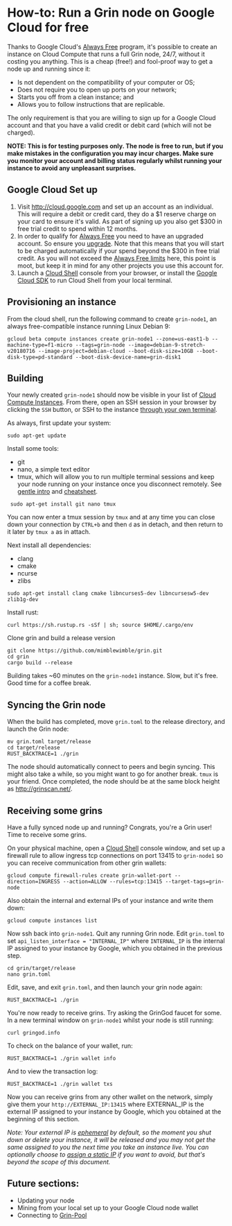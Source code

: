 # How-to: Run a Grin node on Google Cloud for free
Thanks to Google Cloud's [Always Free](https://cloud.google.com/free/docs/frequently-asked-questions#always-free)  program, it's possible to create an instance on Cloud Compute that runs a full Grin node, 24/7, without it costing you anything. This is a cheap (free!) and fool-proof way to get a node up and running since it:
* Is not dependent on the compatibility of your computer or OS;
* Does not require you to open up ports on your network;
* Starts you off from a clean instance; and
* Allows you to follow instructions that are replicable.

The only requirement is that you are willing to sign up for a Google Cloud account and that you have a valid credit or debit card (which will not be charged).

**NOTE: This is for testing purposes only. The node is free to run, but if you make mistakes in the configuration you may incur charges. Make sure you monitor your account and billing status regularly whilst running your instance to avoid any unpleasant surprises.**

## Google Cloud Set up
1. Visit http://cloud.google.com and set up an account as an individual. This will require a debit or credit card, they do a $1 reserve charge on your card to ensure it's valid. As part of signing up you also get $300 in free trial credit to spend within 12 months.
2. In order to qualify for [Always Free](https://cloud.google.com/free/docs/frequently-asked-questions#always-free) you need to have an upgraded account. So ensure you [upgrade](https://cloud.google.com/free/docs/frequently-asked-questions#what-is-upgrade). Note that this means that you will start to be charged automatically if your spend beyond the $300 in free trial credit. As you will not exceed the [Always Free limits](https://cloud.google.com/free/docs/always-free-usage-limits) here, this point is moot, but keep it in mind for any other projects you use this account for.
3. Launch a [Cloud Shell](https://cloud.google.com/shell/) console from your browser, or install the [Google Cloud SDK](https://cloud.google.com/sdk/) to run Cloud Shell from your local terminal.

## Provisioning an instance
From the cloud shell, run the following command to create `grin-node1`, an always free-compatible instance running Linux Debian 9:
```
gcloud beta compute instances create grin-node1 --zone=us-east1-b --machine-type=f1-micro --tags=grin-node --image=debian-9-stretch-v20180716 --image-project=debian-cloud --boot-disk-size=10GB --boot-disk-type=pd-standard --boot-disk-device-name=grin-disk1
```

## Building
Your newly created `grin-node1` should now be visible in your list of [Cloud Compute Instances](https://console.cloud.google.com/compute/instances). From there, open an SSH session in your browser by clicking the `SSH` button, or SSH to the instance [through your own terminal](https://cloud.google.com/compute/docs/instances/connecting-advanced#thirdpartytools).

As always, first update your system:
```
sudo apt-get update
```
Install some tools:
* git
* nano, a simple text editor
* tmux, which will allow you to run multiple terminal sessions and keep your node running on your instance once you disconnect remotely. See [gentle intro](https://medium.com/actualize-network/a-minimalist-guide-to-tmux-13675fb160fa)  and [cheatsheet](https://gist.github.com/MohamedAlaa/2961058).
```
 sudo apt-get install git nano tmux
```

You can now enter a tmux session by `tmux` and at any time you can close down your connection by `CTRL+b` and then `d` as in detach, and then return to it later by `tmux a` as in attach.

Next install all dependencies:
* clang
* cmake
* ncurse
* zlibs

```
sudo apt-get install clang cmake libncurses5-dev libncursesw5-dev zlib1g-dev
```

Install rust:
```
curl https://sh.rustup.rs -sSf | sh; source $HOME/.cargo/env
```

Clone grin and build a release version
```
git clone https://github.com/mimblewimble/grin.git
cd grin
cargo build --release
```
Building takes ~60 minutes on the `grin-node1` instance. Slow, but it's free. Good time for a coffee break.

## Syncing the Grin node

When the build has completed, move `grin.toml` to the release directory, and launch the Grin node:
```
mv grin.toml target/release
cd target/release
RUST_BACKTRACE=1 ./grin
```
The node should automatically connect to peers and begin syncing. This might also take a while, so you might want to go for another break. `tmux` is your friend. Once completed, the node should be at the same block height as http://grinscan.net/.

## Receiving some grins
Have a fully synced node up and running? Congrats, you're a Grin user! Time to receive some grins.

On your physical machine, open a [Cloud Shell](https://cloud.google.com/shell/) console window, and set up a firewall rule to allow ingress tcp connections on port 13415 to `grin-node1` so you can receive communication from other grin wallets:
```
gcloud compute firewall-rules create grin-wallet-port --direction=INGRESS --action=ALLOW --rules=tcp:13415 --target-tags=grin-node
```
Also obtain the internal and external IPs of your instance and write them down:
```
gcloud compute instances list
```

Now ssh back into `grin-node1`. Quit any running Grin node. Edit `grin.toml` to set `api_listen_interface = "INTERNAL_IP"` where `INTERNAL_IP` is the internal IP assigned to your instance by Google, which you obtained in the previous step.
```
cd grin/target/release
nano grin.toml
```

Edit, save, and exit `grin.toml`, and then launch your grin node again:
```
RUST_BACKTRACE=1 ./grin
```

You're now ready to receive grins. Try asking the GrinGod faucet for some. In a new terminal window on `grin-node1` whilst your node is still running:
```
curl gringod.info
```
To check on the balance of your wallet, run:
```
RUST_BACKTRACE=1 ./grin wallet info
```
And to view the transaction log:
```
RUST_BACKTRACE=1 ./grin wallet txs
```
Now you can receive grins from any other wallet on the network, simply give them your `http://EXTERNAL_IP:13415` where EXTERNAL_IP is the external IP assigned to your instance by Google, which you obtained at the beginning of this section.

_Note: Your external IP is [ephemeral](https://cloud.google.com/compute/docs/ip-addresses/#ephemeraladdress) by default, so the moment you shut down or delete your instance, it will be released and you may not get the same assigned to you the next time you take an instance live. You can optionally choose to [assign a static IP](https://cloud.google.com/compute/docs/ip-addresses/reserve-static-external-ip-address) if you want to avoid, but that's beyond the scope of this document._

## Future sections:
* Updating your node
* Mining from your local set up to your Google Cloud node wallet
* Connecting to [Grin-Pool](https://github.com/grin-pool/grin-pool)
